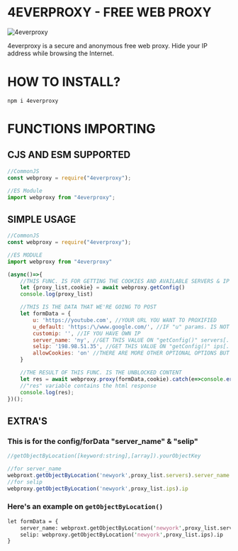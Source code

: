 # 4EVERPROXY - FREE WEB PROXY

![4everproxy](https://encrypted-tbn0.gstatic.com/images?q=tbn:ANd9GcS5ytf-9jwb2nV7vZpNS_HuJZmCa8ccYwZDhjMkg5kvqbWU61xaWcFVDtw&s=10)

4everproxy is a secure and anonymous free web proxy. Hide your IP address while browsing the Internet.

# HOW TO INSTALL?
```
npm i 4everproxy
```

# FUNCTIONS IMPORTING
## CJS AND ESM SUPPORTED
```js
//CommonJS
const webproxy = require("4everproxy");

//ES Module
import webproxy from "4everproxy";
```

## SIMPLE USAGE
```js
//CommonJS
const webproxy = require("4everproxy");

//ES MODULE
import webproxy from "4everproxy"

(async()=>{
    //THIS FUNC. IS FOR GETTING THE COOKIES AND AVAILABLE SERVERS & IP'S TO BE USED ON REQ.
    let {proxy_list,cookie} = await webproxy.getConfig()
    console.log(proxy_list)

    //THIS IS THE DATA THAT WE'RE GOING TO POST
    let formData = {
        u: 'https://youtube.com', //YOUR URL YOU WANT TO PROXIFIED
        u_default: 'https:/\/www.google.com/', //IF "u" params. IS NOT FILLED IT WILL USE THIS AS YOUR URL (NOT REALLY IMPORTANT)
        customip: '', //IF YOU HAVE OWN IP
        server_name: 'ny', //GET THIS VALUE ON "getConfig()" servers[. . .array]
        selip: '198.98.51.35', //GET THIS VALUE ON "getConfig()" ips[. . .array]
        allowCookies: 'on' //THERE ARE MORE OTHER OPTIONAL OPTIONS BUT I CHOOSE TO EXCLUDE THEM ON REQ.
    }

    //THE RESULT OF THIS FUNC. IS THE UNBLOCKED CONTENT
    let res = await webproxy.proxy(formData,cookie).catch(e=>console.error(e))
    //"res" variable contains the html response
    console.log(res);
})();
```

## EXTRA'S
### This is for the config/forData "server_name" & "selip"
```js
//getObjectByLocation([keyword:string],[array]).yourObjectKey

//for server_name
webproxt.getObjectByLocation('newyork',proxy_list.servers).server_name
//for selip
webproxy.getObjectByLocation('newyork',proxy_list.ips).ip
```
### Here's an example on `getObjectByLocation()`
```perl
let formData = {
    server_name: webproxt.getObjectByLocation('newyork',proxy_list.servers).server_name,
    selip: webproxy.getObjectByLocation('newyork',proxy_list.ips).ip
}
```
